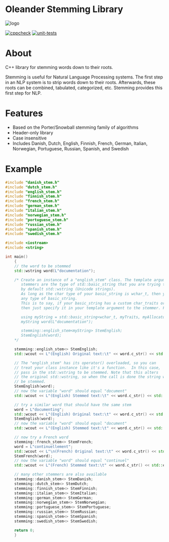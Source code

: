 Oleander Stemming Library
=============================

![logo](stemming.png)

[![cppcheck](https://github.com/Blake-Madden/OleanderStemmingLibrary/actions/workflows/cppcheck.yml/badge.svg)](https://github.com/Blake-Madden/OleanderStemmingLibrary/actions/workflows/cppcheck.yml)
[![unit-tests](https://github.com/Blake-Madden/OleanderStemmingLibrary/actions/workflows/unit-tests.yml/badge.svg)](https://github.com/Blake-Madden/OleanderStemmingLibrary/actions/workflows/unit-tests.yml)

About
=============================

C++ library for stemming words down to their roots.

Stemming is useful for Natural Language Processing systems.
The first step in an NLP system is to strip words down to their roots.
Afterwards, these roots can be combined, tabulated, categorized, etc. Stemming provides this first step for NLP.

Features
=============================

- Based on the Porter/Snowball stemming family of algorithms
- Header-only library
- Case insensitive
- Includes Danish, Dutch, English, Finnish, French, German, Italian, Norwegian, Portuguese, Russian, Spanish, and Swedish

Example
=============================

```cpp
#include "danish_stem.h"
#include "dutch_stem.h"
#include "english_stem.h"
#include "finnish_stem.h"
#include "french_stem.h"
#include "german_stem.h"
#include "italian_stem.h"
#include "norwegian_stem.h"
#include "portuguese_stem.h"
#include "russian_stem.h"
#include "spanish_stem.h"
#include "swedish_stem.h"

#include <iostream>
#include <string>

int main()
    {
    // the word to be stemmed
    std::wstring word(L"documentation");

    /* Create an instance of a "english_stem" class. The template argument for the
       stemmers are the type of std::basic_string that you are trying to stem,
       by default std::wstring (Unicode strings).
       As long as the char type of your basic_string is wchar_t, then you can use
       any type of basic_string.
       This is to say, if your basic_string has a custom char_traits or allocator,
       then just specify it in your template argument to the stemmer. For example:

       using myString = std::basic_string<wchar_t, myTraits, myAllocator>;
       myString word(L"documentation");

       stemming::english_stem<myString> StemEnglish;
       StemEnglish(word);
    */

    stemming::english_stem<> StemEnglish;
    std::wcout << L"(English) Original text:\t" << word.c_str() << std::endl;

    // The "english_stem" has its operator() overloaded, so you can
    // treat your class instance like it's a function.  In this case,
    // pass in the std::wstring to be stemmed. Note that this alters
    // the original std::wstring, so when the call is done the string will
    // be stemmed.
    StemEnglish(word);
    // now the variable "word" should equal "document"
    std::wcout << L"(English) Stemmed text:\t" << word.c_str() << std::endl;

    // try a similar word that should have the same stem
    word = L"documenting";
    std::wcout << L"(English) Original text:\t" << word.c_str() << std::endl;
    StemEnglish(word);
    // now the variable "word" should equal "document"
    std::wcout << L"(English) Stemmed text:\t" << word.c_str() << std::endl;

    // now try a French word
    stemming::french_stem<> StemFrench;
    word = L"continuellement";
    std::wcout << L"\n(French) Original text:\t" << word.c_str() << std::endl;
    StemFrench(word);
    // now the variable "word" should equal "continuel"
    std::wcout << L"(French) Stemmed text:\t" << word.c_str() << std::endl;

    // many other stemmers are also available
    stemming::danish_stem<> StemDanish;
    stemming::dutch_stem<> StemDutch;
    stemming::finnish_stem<> StemFinnish;
    stemming::italian_stem<> StemItalian;
    stemming::german_stem<> StemGerman;
    stemming::norwegian_stem<> StemNorwegian;
    stemming::portuguese_stem<> StemPortuguese;
    stemming::russian_stem<> StemRussian;
    stemming::spanish_stem<> StemSpanish;
    stemming::swedish_stem<> StemSwedish;

    return 0;
    }
```
